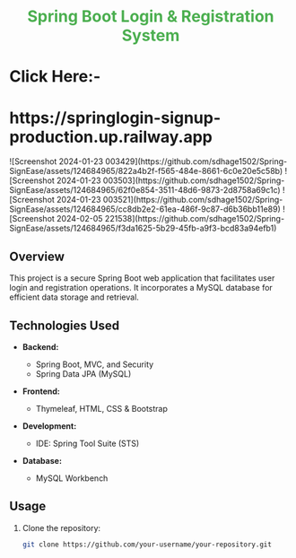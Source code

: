 <h1 align="center" style="color: #4CAF50;">Spring Boot Login & Registration System</h1>
<h1>Click Here:-<h1> https://springlogin-signup-production.up.railway.app</h1>
 ![Screenshot 2024-01-23 003429](https://github.com/sdhage1502/Spring-SignEase/assets/124684965/822a4b2f-f565-484e-8661-6c0e20e5c58b)
![Screenshot 2024-01-23 003503](https://github.com/sdhage1502/Spring-SignEase/assets/124684965/62f0e854-3511-48d6-9873-2d8758a69c1c)
![Screenshot 2024-01-23 003521](https://github.com/sdhage1502/Spring-SignEase/assets/124684965/cc8db2e2-61ea-486f-9c87-d6b36bb11e89)
![Screenshot 2024-02-05 221538](https://github.com/sdhage1502/Spring-SignEase/assets/124684965/f3da1625-5b29-45fb-a9f3-bcd83a94efb1)

## Overview

This project is a secure Spring Boot web application that facilitates user login and registration operations. It incorporates a MySQL database for efficient data storage and retrieval.

## Technologies Used

- **Backend:**
  - Spring Boot, MVC, and Security
  - Spring Data JPA (MySQL)

- **Frontend:**
  - Thymeleaf, HTML, CSS & Bootstrap

- **Development:**
  - IDE: Spring Tool Suite (STS)

- **Database:**
  - MySQL Workbench
 
## Usage

1. Clone the repository:
   ```bash
   git clone https://github.com/your-username/your-repository.git
